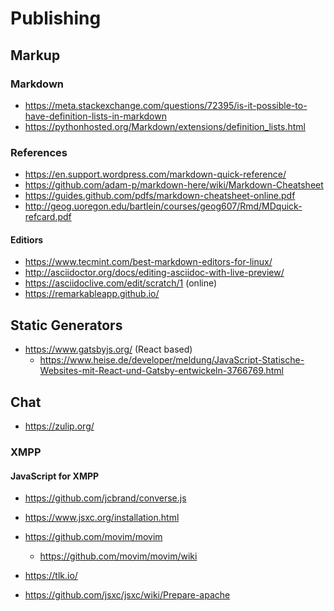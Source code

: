 # Publishing

## Markup

### Markdown

* https://meta.stackexchange.com/questions/72395/is-it-possible-to-have-definition-lists-in-markdown
* https://pythonhosted.org/Markdown/extensions/definition_lists.html

### References

* https://en.support.wordpress.com/markdown-quick-reference/
* https://github.com/adam-p/markdown-here/wiki/Markdown-Cheatsheet
* https://guides.github.com/pdfs/markdown-cheatsheet-online.pdf
* http://geog.uoregon.edu/bartlein/courses/geog607/Rmd/MDquick-refcard.pdf

#### Editiors

* https://www.tecmint.com/best-markdown-editors-for-linux/
* http://asciidoctor.org/docs/editing-asciidoc-with-live-preview/
* https://asciidoclive.com/edit/scratch/1 (online)
* https://remarkableapp.github.io/

## Static Generators

* https://www.gatsbyjs.org/ (React based)
  + https://www.heise.de/developer/meldung/JavaScript-Statische-Websites-mit-React-und-Gatsby-entwickeln-3766769.html

## Chat

* https://zulip.org/

### XMPP

#### JavaScript for XMPP

* https://github.com/jcbrand/converse.js
* https://www.jsxc.org/installation.html
* https://github.com/movim/movim
  + https://github.com/movim/movim/wiki
* https://tlk.io/

* https://github.com/jsxc/jsxc/wiki/Prepare-apache
